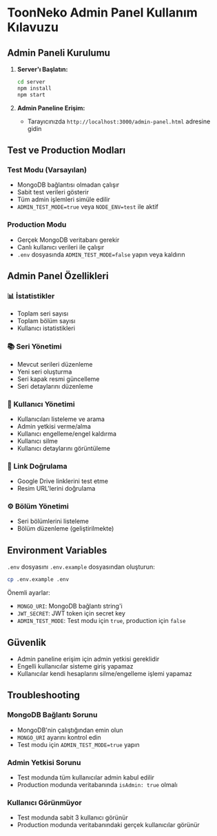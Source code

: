 # ToonNeko Admin Panel Kullanım Kılavuzu

## Admin Paneli Kurulumu

1. **Server'ı Başlatın:**
   ```bash
   cd server
   npm install
   npm start
   ```

2. **Admin Paneline Erişim:**
   - Tarayıcınızda `http://localhost:3000/admin-panel.html` adresine gidin

## Test ve Production Modları

### Test Modu (Varsayılan)
- MongoDB bağlantısı olmadan çalışır
- Sabit test verileri gösterir
- Tüm admin işlemleri simüle edilir
- `ADMIN_TEST_MODE=true` veya `NODE_ENV=test` ile aktif

### Production Modu
- Gerçek MongoDB veritabanı gerekir
- Canlı kullanıcı verileri ile çalışır
- `.env` dosyasında `ADMIN_TEST_MODE=false` yapın veya kaldırın

## Admin Panel Özellikleri

### 📊 İstatistikler
- Toplam seri sayısı
- Toplam bölüm sayısı
- Kullanıcı istatistikleri

### 📚 Seri Yönetimi
- Mevcut serileri düzenleme
- Yeni seri oluşturma
- Seri kapak resmi güncelleme
- Seri detaylarını düzenleme

### 👥 Kullanıcı Yönetimi
- Kullanıcıları listeleme ve arama
- Admin yetkisi verme/alma
- Kullanıcı engelleme/engel kaldırma
- Kullanıcı silme
- Kullanıcı detaylarını görüntüleme

### 🔗 Link Doğrulama
- Google Drive linklerini test etme
- Resim URL'lerini doğrulama

### ⚙️ Bölüm Yönetimi
- Seri bölümlerini listeleme
- Bölüm düzenleme (geliştirilmekte)

## Environment Variables

`.env` dosyasını `.env.example` dosyasından oluşturun:

```bash
cp .env.example .env
```

Önemli ayarlar:
- `MONGO_URI`: MongoDB bağlantı string'i
- `JWT_SECRET`: JWT token için secret key
- `ADMIN_TEST_MODE`: Test modu için `true`, production için `false`

## Güvenlik

- Admin paneline erişim için admin yetkisi gereklidir
- Engelli kullanıcılar sisteme giriş yapamaz
- Kullanıcılar kendi hesaplarını silme/engelleme işlemi yapamaz

## Troubleshooting

### MongoDB Bağlantı Sorunu
- MongoDB'nin çalıştığından emin olun
- `MONGO_URI` ayarını kontrol edin
- Test modu için `ADMIN_TEST_MODE=true` yapın

### Admin Yetkisi Sorunu
- Test modunda tüm kullanıcılar admin kabul edilir
- Production modunda veritabanında `isAdmin: true` olmalı

### Kullanıcı Görünmüyor
- Test modunda sabit 3 kullanıcı görünür
- Production modunda veritabanındaki gerçek kullanıcılar görünür
